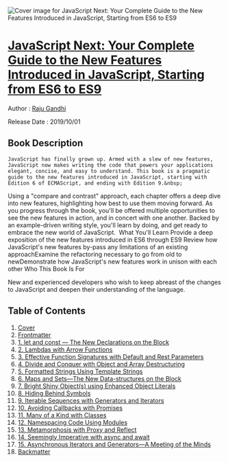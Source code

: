 ![Cover image for JavaScript Next: Your Complete Guide to the New Features Introduced in JavaScript, Starting from ES6 to ES9](https://imgdetail.ebookreading.net/cover/cover/20200920/EB9781484253946.jpg)

[JavaScript Next: Your Complete Guide to the New Features Introduced in JavaScript, Starting from ES6 to ES9](https://ebookreading.net/view/book/JavaScript+Next%3A+Your+Complete+Guide+to+the+New+Features+Introduced+in+JavaScript%2C+Starting+from+ES6+to+ES9-EB9781484253946_1.html "JavaScript Next: Your Complete Guide to the New Features Introduced in JavaScript, Starting from ES6 to ES9")
====================================================================================================================

Author : [Raju Gandhi](https://ebookreading.net/search/author/Raju+Gandhi)

Release Date : 2019/10/01

Book Description
-----------------


    
    JavaScript has finally grown up. Armed with a slew of new features, JavaScript now makes writing the code that powers your applications elegant, concise, and easy to understand. This book is a pragmatic guide to the new features introduced in JavaScript, starting with Edition 6 of ECMAScript, and ending with Edition 9.&nbsp;
Using a "compare and contrast" approach, each chapter offers a deep dive into new features, highlighting how best to use them moving forward. As you progress through the book, you'll be offered multiple opportunities to see the new features in action, and in concert with one another.
Backed by an example-driven writing style, you'll learn by doing, and get ready to embrace the new world of JavaScript.&nbsp;
What You'll Learn
Provide a deep exposition of the new features introduced in ES6 through ES9&nbsp;Review how JavaScript's new features by-pass any limitations of an existing approachExamine the refactoring necessary to go from old to newDemonstrate how JavaScript's new features work in unison with each other&nbsp;Who This Book Is For
 
New and experienced developers who wish to keep abreast of the changes to JavaScript and deepen their understanding of the language.&nbsp;

  

Table of Contents
-----------------

1. [Cover](https://ebookreading.net/view/book/JavaScript+Next%3A+Your+Complete+Guide+to+the+New+Features+Introduced+in+JavaScript%2C+Starting+from+ES6+to+ES9-EB9781484253946_1.html)
1. [Frontmatter](https://ebookreading.net/view/book/JavaScript+Next%3A+Your+Complete+Guide+to+the+New+Features+Introduced+in+JavaScript%2C+Starting+from+ES6+to+ES9-EB9781484253946_2.html)
1. [1. let and const — The New Declarations on the&nbsp;Block](https://ebookreading.net/view/book/JavaScript+Next%3A+Your+Complete+Guide+to+the+New+Features+Introduced+in+JavaScript%2C+Starting+from+ES6+to+ES9-EB9781484253946_3.html)
1. [2. Lambdas with Arrow Functions](https://ebookreading.net/view/book/JavaScript+Next%3A+Your+Complete+Guide+to+the+New+Features+Introduced+in+JavaScript%2C+Starting+from+ES6+to+ES9-EB9781484253946_4.html)
1. [3. Effective Function Signatures with Default and Rest Parameters](https://ebookreading.net/view/book/JavaScript+Next%3A+Your+Complete+Guide+to+the+New+Features+Introduced+in+JavaScript%2C+Starting+from+ES6+to+ES9-EB9781484253946_5.html)
1. [4. Divide and Conquer with Object and Array Destructuring](https://ebookreading.net/view/book/JavaScript+Next%3A+Your+Complete+Guide+to+the+New+Features+Introduced+in+JavaScript%2C+Starting+from+ES6+to+ES9-EB9781484253946_6.html)
1. [5. Formatted Strings Using Template Strings](https://ebookreading.net/view/book/JavaScript+Next%3A+Your+Complete+Guide+to+the+New+Features+Introduced+in+JavaScript%2C+Starting+from+ES6+to+ES9-EB9781484253946_7.html)
1. [6. Maps and Sets—The New Data-structures on the Block](https://ebookreading.net/view/book/JavaScript+Next%3A+Your+Complete+Guide+to+the+New+Features+Introduced+in+JavaScript%2C+Starting+from+ES6+to+ES9-EB9781484253946_8.html)
1. [7. Bright Shiny Object(s) using Enhanced Object Literals](https://ebookreading.net/view/book/JavaScript+Next%3A+Your+Complete+Guide+to+the+New+Features+Introduced+in+JavaScript%2C+Starting+from+ES6+to+ES9-EB9781484253946_9.html)
1. [8. Hiding Behind Symbols](https://ebookreading.net/view/book/JavaScript+Next%3A+Your+Complete+Guide+to+the+New+Features+Introduced+in+JavaScript%2C+Starting+from+ES6+to+ES9-EB9781484253946_10.html)
1. [9. Iterable Sequences with Generators and Iterators](https://ebookreading.net/view/book/JavaScript+Next%3A+Your+Complete+Guide+to+the+New+Features+Introduced+in+JavaScript%2C+Starting+from+ES6+to+ES9-EB9781484253946_11.html)
1. [10. Avoiding Callbacks with Promises](https://ebookreading.net/view/book/JavaScript+Next%3A+Your+Complete+Guide+to+the+New+Features+Introduced+in+JavaScript%2C+Starting+from+ES6+to+ES9-EB9781484253946_12.html)
1. [11. Many of a&nbsp;Kind with Classes](https://ebookreading.net/view/book/JavaScript+Next%3A+Your+Complete+Guide+to+the+New+Features+Introduced+in+JavaScript%2C+Starting+from+ES6+to+ES9-EB9781484253946_13.html)
1. [12. Namespacing Code Using Modules](https://ebookreading.net/view/book/JavaScript+Next%3A+Your+Complete+Guide+to+the+New+Features+Introduced+in+JavaScript%2C+Starting+from+ES6+to+ES9-EB9781484253946_14.html)
1. [13. Metamorphosis with Proxy and Reflect](https://ebookreading.net/view/book/JavaScript+Next%3A+Your+Complete+Guide+to+the+New+Features+Introduced+in+JavaScript%2C+Starting+from+ES6+to+ES9-EB9781484253946_15.html)
1. [14. Seemingly Imperative with async and await](https://ebookreading.net/view/book/JavaScript+Next%3A+Your+Complete+Guide+to+the+New+Features+Introduced+in+JavaScript%2C+Starting+from+ES6+to+ES9-EB9781484253946_16.html)
1. [15. Asynchronous Iterators and Generators—A Meeting of the&nbsp;Minds](https://ebookreading.net/view/book/JavaScript+Next%3A+Your+Complete+Guide+to+the+New+Features+Introduced+in+JavaScript%2C+Starting+from+ES6+to+ES9-EB9781484253946_17.html)
1. [Backmatter](https://ebookreading.net/view/book/JavaScript+Next%3A+Your+Complete+Guide+to+the+New+Features+Introduced+in+JavaScript%2C+Starting+from+ES6+to+ES9-EB9781484253946_18.html)
